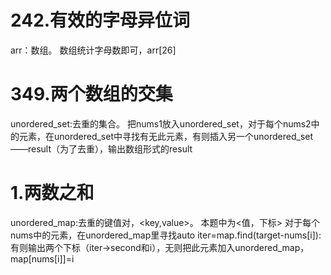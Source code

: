 # 242.有效的字母异位词
arr：数组。
数组统计字母数即可，arr[26]
# 349.两个数组的交集
unordered_set:去重的集合。
把nums1放入unordered_set，对于每个nums2中的元素，在unordered_set中寻找有无此元素，有则插入另一个unordered_set——result（为了去重），输出数组形式的result
# 1.两数之和
unordered_map:去重的键值对，<key,value>。
本题中为<值，下标>
对于每个nums中的元素，在unordered_map里寻找auto iter=map.find(target-nums[i]):有则输出两个下标（iter->second和i），无则把此元素加入unordered_map，map[nums[i]]=i
